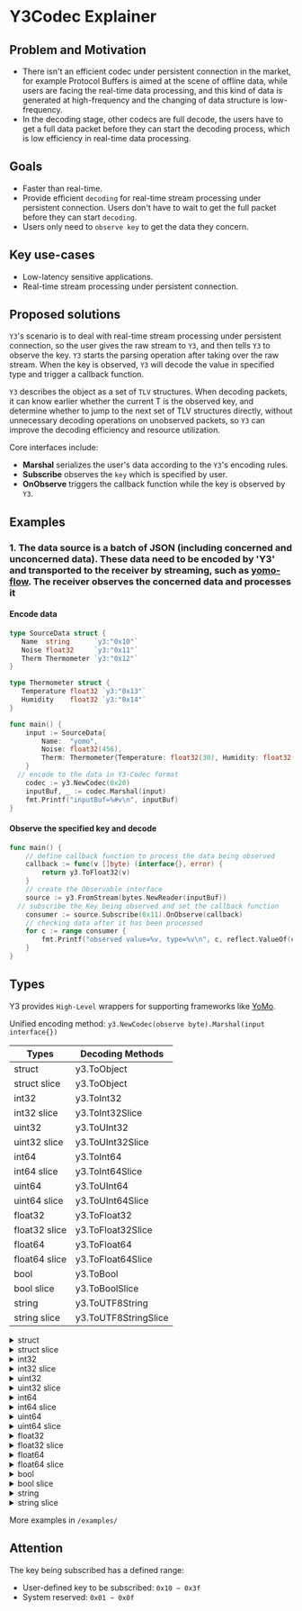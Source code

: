 # Y3Codec Explainer

## Problem and Motivation

- There isn't an efficient codec under persistent connection in the market, for example Protocol Buffers is aimed at the scene of offline data, while users are facing the real-time data processing, and this kind of data is generated at high-frequency and the changing of data structure is low-frequency.
- In the decoding stage, other codecs are full decode, the users have to get a full data packet before they can start the decoding process, which is low efficiency in real-time data processing.

## Goals

- Faster than real-time.
- Provide efficient `decoding` for real-time stream processing under persistent connection. Users don't have to wait to get the full packet before they can start `decoding`.
- Users only need to `observe key` to get the data they concern.

## Key use-cases

- Low-latency sensitive applications.
- Real-time stream processing under persistent connection.

## Proposed solutions

`Y3`'s scenario is to deal with real-time stream processing under persistent connection, so the user gives the raw stream to `Y3`, and then tells `Y3` to observe the key. `Y3` starts the parsing operation after taking over the raw stream. When the key is observed, `Y3` will decode the value in specified type and trigger a callback function.

`Y3` describes the object as a set of `TLV` structures. When decoding packets, it can know earlier whether the current T is the observed key, and determine whether to jump to the next set of TLV structures directly, without unnecessary decoding operations on unobserved packets, so `Y3` can improve the decoding efficiency and resource utilization.

Core interfaces include:

- **Marshal** serializes the user's data according to the `Y3`'s encoding rules.
- **Subscribe** observes the `key` which is specified by user.
- **OnObserve** triggers the callback function while the key is observed by `Y3`.

## Examples

### 1. The data source is a batch of JSON (including concerned and unconcerned data). These data need to be encoded by 'Y3' and transported to the receiver by streaming, such as [yomo-flow](https://yomo.run/flow). The receiver observes the concerned data and processes it

#### Encode data

```go
type SourceData struct {
   Name  string      `y3:"0x10"`
   Noise float32     `y3:"0x11"`
   Therm Thermometer `y3:"0x12"`
}

type Thermometer struct {
   Temperature float32 `y3:"0x13"`
   Humidity    float32 `y3:"0x14"`
}

func main() {
	input := SourceData{
		Name:  "yomo",
		Noise: float32(456),
		Therm: Thermometer{Temperature: float32(30), Humidity: float32(40)},
	}
  // encode to the data in Y3-Codec format
	codec := y3.NewCodec(0x20)
	inputBuf, _ := codec.Marshal(input)
	fmt.Printf("inputBuf=%#v\n", inputBuf)
}
```

#### Observe the specified key and decode

```go
func main() {
	// define callback function to process the data being observed
	callback := func(v []byte) (interface{}, error) {
		return y3.ToFloat32(v)
	}
	// create the Observable interface
	source := y3.FromStream(bytes.NewReader(inputBuf))
  // subscribe the Key being observed and set the callback function
	consumer := source.Subscribe(0x11).OnObserve(callback)
	// checking data after it has been processed
	for c := range consumer {
		fmt.Printf("observed value=%v, type=%v\n", c, reflect.ValueOf(c).Kind())
	}
}
```

## Types

Y3 provides `High-Level` wrappers for supporting frameworks like [YoMo](https://github.com/yomorun/yomo).

Unified encoding method: `y3.NewCodec(observe byte).Marshal(input interface{})`

| Types         | Decoding Methods     |
| ------------- | -------------------- |
| struct        | y3.ToObject          |
| struct slice  | y3.ToObject          |
| int32         | y3.ToInt32           |
| int32 slice   | y3.ToInt32Slice      |
| uint32        | y3.ToUInt32          |
| uint32 slice  | y3.ToUInt32Slice     |
| int64         | y3.ToInt64           |
| int64 slice   | y3.ToInt64Slice      |
| uint64        | y3.ToUInt64          |
| uint64 slice  | y3.ToUInt64Slice     |
| float32       | y3.ToFloat32         |
| float32 slice | y3.ToFloat32Slice    |
| float64       | y3.ToFloat64         |
| float64 slice | y3.ToFloat64Slice    |
| bool          | y3.ToBool            |
| bool slice    | y3.ToBoolSlice       |
| string        | y3.ToUTF8String      |
| string slice  | y3.ToUTF8StringSlice |

<details>
  <summary>struct</summary>
  
  ```golang
  func main() {
    // Simulate source to generate and send data
    data := NoiseData{Noise: 40, Time: time.Now().UnixNano() / 1e6, From: "127.0.0.1"}
    sendingBuf, _ := y3.NewCodec(0x10).Marshal(data)
    source := y3.FromStream(bytes.NewReader(sendingBuf))
    // Simulate flow listening and decoding data
    var decode = func(v []byte) (interface{}, error) {
        var obj NoiseData
        err := y3.ToObject(v, &obj)
        if err != nil {
            return nil, err
        }
        fmt.Printf("encoded data: %v\n", obj)
        return obj, nil
    }
    consumer := source.Subscribe(0x10).OnObserve(decode)
    for range consumer {
    }
  }
  type NoiseData struct {
      Noise float32 `y3:"0x11"`
      Time  int64   `y3:"0x12"`
      From  string  `y3:"0x13"`
  }
  ```
</details>
<details>
  <summary>struct slice</summary>
  
  ```golang
    func main() {
      // Simulate source to generate and send data
      data := []NoiseData{
          {Noise: 40, Time: time.Now().UnixNano() / 1e6, From: "127.0.0.1"},
          {Noise: 50, Time: time.Now().UnixNano() / 1e6, From: "127.0.0.1"},
      }
      sendingBuf, _ := y3.NewCodec(0x10).Marshal(data)
      source := y3.FromStream(bytes.NewReader(sendingBuf))
      // Simulate flow listening and decoding data
      var decode = func(v []byte) (interface{}, error) {
          var sl []NoiseData
          err := y3.ToObject(v, &sl)
          if err != nil {
              return nil, err
          }
          fmt.Printf("encoded data: %v\n", sl)
          return sl, nil
      }
      consumer := source.Subscribe(0x10).OnObserve(decode)
      for range consumer {
      }
    }
    type NoiseData struct {
        Noise float32 `y3:"0x11"`
        Time  int64   `y3:"0x12"`
        From  string  `y3:"0x13"`
    }
  ```
</details>
<details>
  <summary>int32</summary>
  
  ```golang
	// Simulate source to generate and send data
	var data int32 = 123
	sendingBuf, _ := y3.NewCodec(0x10).Marshal(data)
	source := y3.FromStream(bytes.NewReader(sendingBuf))
	// Simulate flow listening and decoding data
	var decode = func(v []byte) (interface{}, error) {
		sl, err := y3.ToInt32(v)
		if err != nil {
			return nil, err
		}
		fmt.Printf("encoded data: %v\n", sl)
		return sl, nil
	}
	consumer := source.Subscribe(0x10).OnObserve(decode)
	for range consumer {
	}
  ```
</details>
<details>
  <summary>int32 slice</summary>
  
  ```golang
    // Simulate source to generate and send data
    data := []int32{123, 456}
    sendingBuf, _ := y3.NewCodec(0x10).Marshal(data)
    source := y3.FromStream(bytes.NewReader(sendingBuf))
    // Simulate flow listening and decoding data
    var decode = func(v []byte) (interface{}, error) {
        sl, err := y3.ToInt32Slice(v)
        if err != nil {
            return nil, err
        }
        fmt.Printf("encoded data: %v\n", sl)
        return sl, nil
    }
    consumer := source.Subscribe(0x10).OnObserve(decode)
    for range consumer {
    }
  ```
</details>
<details>
  <summary>uint32</summary>
  
  ```golang
	// Simulate source to generate and send data
	var data uint32 = 123
	sendingBuf, _ := y3.NewCodec(0x10).Marshal(data)
	source := y3.FromStream(bytes.NewReader(sendingBuf))
	// Simulate flow listening and decoding data
	var decode = func(v []byte) (interface{}, error) {
		sl, err := y3.ToUInt32(v)
		if err != nil {
			return nil, err
		}
		fmt.Printf("encoded data: %v\n", sl)
		return sl, nil
	}
	consumer := source.Subscribe(0x10).OnObserve(decode)
	for range consumer {
	}
  ```
</details>
<details>
  <summary>uint32 slice</summary>
  
  ```golang
  // Simulate source to generate and send data
  data := []uint32{123, 456}
  sendingBuf, _ := y3.NewCodec(0x10).Marshal(data)
  source := y3.FromStream(bytes.NewReader(sendingBuf))
  // Simulate flow listening and decoding data
  var decode = func(v []byte) (interface{}, error) {
      sl, err := y3.ToUInt32Slice(v)
      if err != nil {
          return nil, err
      }
      fmt.Printf("encoded data: %v\n", sl)
      return sl, nil
  }
  consumer := source.Subscribe(0x10).OnObserve(decode)
  for range consumer {
  }
  ```
</details>
<details>
  <summary>int64</summary>
  
  ```golang
	// Simulate source to generate and send data
	var data int64 = 123
	sendingBuf, _ := y3.NewCodec(0x10).Marshal(data)
	source := y3.FromStream(bytes.NewReader(sendingBuf))
	// Simulate flow listening and decoding data
	var decode = func(v []byte) (interface{}, error) {
		sl, err := y3.ToInt64(v)
		if err != nil {
			return nil, err
		}
		fmt.Printf("encoded data: %v\n", sl)
		return sl, nil
	}
	consumer := source.Subscribe(0x10).OnObserve(decode)
	for range consumer {
	}
  ```
</details>
<details>
  <summary>int64 slice</summary>
  
  ```golang
  // Simulate source to generate and send data
  data := []int64{123, 456}
  sendingBuf, _ := y3.NewCodec(0x10).Marshal(data)
  source := y3.FromStream(bytes.NewReader(sendingBuf))
  // Simulate flow listening and decoding data
  var decode = func(v []byte) (interface{}, error) {
      sl, err := y3.ToInt64Slice(v)
      if err != nil {
          return nil, err
      }
      fmt.Printf("encoded data: %v\n", sl)
      return sl, nil
  }
  consumer := source.Subscribe(0x10).OnObserve(decode)
  for range consumer {
  }
  ```
</details>
<details>
  <summary>uint64</summary>
  
  ```golang
	// Simulate source to generate and send data
	var data uint64 = 123
	sendingBuf, _ := y3.NewCodec(0x10).Marshal(data)
	source := y3.FromStream(bytes.NewReader(sendingBuf))
	// Simulate flow listening and decoding data
	var decode = func(v []byte) (interface{}, error) {
		sl, err := y3.ToUInt64(v)
		if err != nil {
			return nil, err
		}
		fmt.Printf("encoded data: %v\n", sl)
		return sl, nil
	}
	consumer := source.Subscribe(0x10).OnObserve(decode)
	for range consumer {
	}
  ```
</details>
<details>
  <summary>uint64 slice</summary>
  
  ```golang
	// Simulate source to generate and send data
	data := []uint64{123, 456}
	sendingBuf, _ := y3.NewCodec(0x10).Marshal(data)
	source := y3.FromStream(bytes.NewReader(sendingBuf))
	// Simulate flow listening and decoding data
	var decode = func(v []byte) (interface{}, error) {
		sl, err := y3.ToUInt64Slice(v)
		if err != nil {
			return nil, err
		}
		fmt.Printf("encoded data: %v\n", sl)
		return sl, nil
	}
	consumer := source.Subscribe(0x10).OnObserve(decode)
	for range consumer {
	}
  ```
</details>
<details>
  <summary>float32</summary>
  
  ```golang
	// Simulate source to generate and send data
	var data float32 = 1.23
	sendingBuf, _ := y3.NewCodec(0x10).Marshal(data)
	source := y3.FromStream(bytes.NewReader(sendingBuf))
	// Simulate flow listening and decoding data
	var decode = func(v []byte) (interface{}, error) {
		sl, err := y3.ToFloat32(v)
		if err != nil {
			return nil, err
		}
		fmt.Printf("encoded data: %v\n", sl)
		return sl, nil
	}
	consumer := source.Subscribe(0x10).OnObserve(decode)
	for range consumer {
	}
  ```
</details>
<details>
  <summary>float32 slice</summary>
  
  ```golang
  // Simulate source to generate and send data
	data := []float32{1.23, 4.56}
	sendingBuf, _ := y3.NewCodec(0x10).Marshal(data)
	source := y3.FromStream(bytes.NewReader(sendingBuf))
	// Simulate flow listening and decoding data
	var decode = func(v []byte) (interface{}, error) {
		sl, err := y3.ToFloat32Slice(v)
		if err != nil {
			return nil, err
		}
		fmt.Printf("encoded data: %v\n", sl)
		return sl, nil
	}
	consumer := source.Subscribe(0x10).OnObserve(decode)
	for range consumer {
	}
  ```
</details>
<details>
  <summary>float64</summary>
  
  ```golang
	// Simulate source to generate and send data
	var data float64 = 1.23
	sendingBuf, _ := y3.NewCodec(0x10).Marshal(data)
	source := y3.FromStream(bytes.NewReader(sendingBuf))
	// Simulate flow listening and decoding data
	var decode = func(v []byte) (interface{}, error) {
		sl, err := y3.ToFloat64(v)
		if err != nil {
			return nil, err
		}
		fmt.Printf("encoded data: %v\n", sl)
		return sl, nil
	}
	consumer := source.Subscribe(0x10).OnObserve(decode)
	for range consumer {
	}
  ```
</details>
<details>
  <summary>float64 slice</summary>
  
  ```golang
	// Simulate source to generate and send data
	data := []float64{1.23, 4.56}
	sendingBuf, _ := y3.NewCodec(0x10).Marshal(data)
	source := y3.FromStream(bytes.NewReader(sendingBuf))
	// Simulate flow listening and decoding data
	var decode = func(v []byte) (interface{}, error) {
		sl, err := y3.ToFloat64Slice(v)
		if err != nil {
			return nil, err
		}
		fmt.Printf("encoded data: %v\n", sl)
		return sl, nil
	}
	consumer := source.Subscribe(0x10).OnObserve(decode)
	for range consumer {
	}
  ```
</details>
<details>
  <summary>bool</summary>
  
  ```golang
	// Simulate source to generate and send data
	data := true
	sendingBuf, _ := y3.NewCodec(0x10).Marshal(data)
	source := y3.FromStream(bytes.NewReader(sendingBuf))
	// Simulate flow listening and decoding data
	var decode = func(v []byte) (interface{}, error) {
		sl, err := y3.ToBool(v)
		if err != nil {
			return nil, err
		}
		fmt.Printf("encoded data: %v\n", sl)
		return sl, nil
	}
	consumer := source.Subscribe(0x10).OnObserve(decode)
	for range consumer {
	}
  ```
</details>
<details>
  <summary>bool slice</summary>
  
  ```golang
	// Simulate source to generate and send data
	data := []bool{true, false}
	sendingBuf, _ := y3.NewCodec(0x10).Marshal(data)
	source := y3.FromStream(bytes.NewReader(sendingBuf))
	// Simulate flow listening and decoding data
	var decode = func(v []byte) (interface{}, error) {
		sl, err := y3.ToBoolSlice(v)
		if err != nil {
			return nil, err
		}
		fmt.Printf("encoded data: %v\n", sl)
		return sl, nil
	}
	consumer := source.Subscribe(0x10).OnObserve(decode)
	for range consumer {
	}
  ```
</details>
<details>
  <summary>string</summary>
  
  ```golang
	// Simulate source to generate and send data
	data := "abc"
	sendingBuf, _ := y3.NewCodec(0x10).Marshal(data)
	source := y3.FromStream(bytes.NewReader(sendingBuf))
	// Simulate flow listening and decoding data
	var decode = func(v []byte) (interface{}, error) {
		sl, err := y3.ToUTF8String(v)
		if err != nil {
			return nil, err
		}
		fmt.Printf("encoded data: %v\n", sl)
		return sl, nil
	}
	consumer := source.Subscribe(0x10).OnObserve(decode)
	for range consumer {
	}
  ```
</details>
<details>
  <summary>string slice</summary>
  
  ```golang
	// Simulate source to generate and send data
	data := []string{"a", "b"}
	sendingBuf, _ := y3.NewCodec(0x10).Marshal(data)
	source := y3.FromStream(bytes.NewReader(sendingBuf))
	// Simulate flow listening and decoding data
	var decode = func(v []byte) (interface{}, error) {
		sl, err := y3.ToUTF8StringSlice(v)
		if err != nil {
			return nil, err
		}
		fmt.Printf("encoded data: %v\n", sl)
		return sl, nil
	}
	consumer := source.Subscribe(0x10).OnObserve(decode)
	for range consumer {
	}
  ```
</details>

More examples in `/examples/`

## Attention

The key being subscribed has a defined range: 

- User-defined key to be subscribed: `0x10 ~ 0x3f`
- System reserved: `0x01 ~ 0x0f`

